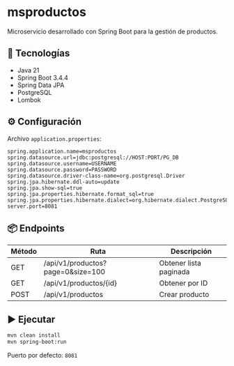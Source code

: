 # msproductos

Microservicio desarrollado con Spring Boot para la gestión de productos.

## 🚀 Tecnologías

- Java 21
- Spring Boot 3.4.4
- Spring Data JPA
- PostgreSQL
- Lombok

## ⚙️ Configuración

Archivo `application.properties`:

```properties
spring.application.name=msproductos
spring.datasource.url=jdbc:postgresql://HOST:PORT/PG_DB
spring.datasource.username=USERNAME
spring.datasource.password=PASSWORD
spring.datasource.driver-class-name=org.postgresql.Driver
spring.jpa.hibernate.ddl-auto=update
spring.jpa.show-sql=true
spring.jpa.properties.hibernate.format_sql=true
spring.jpa.properties.hibernate.dialect=org.hibernate.dialect.PostgreSQLDialect
server.port=8081
```

## 📦 Endpoints

| Método | Ruta                   | Descripción              |
|--------|------------------------|--------------------------|
| GET    | /api/v1/productos?page=0&size=100      | Obtener lista paginada   |
| GET    | /api/v1/productos/{id} | Obtener por ID           |
| POST   | /api/v1/productos      | Crear producto           |

## ▶️ Ejecutar

```bash
mvn clean install
mvn spring-boot:run
```

Puerto por defecto: `8081`